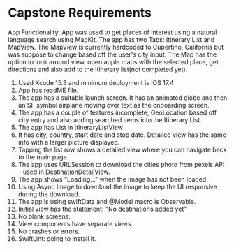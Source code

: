 #  Capstone Requirements

App Functionality: App was used to get places of interest using a natural language search using MapKit. The app has two Tabs: Itinerary List and MapView. The MapView is currently hardcoded to Cupertino, California but was suppose to change based off the user's city input. The Map has the option to look around view, open apple maps with the selected place, get directions and also add to the Itinerary list(not completed yet).

1. Used Xcode 15.3 and minimum deployment is iOS 17.4
2. App has readME file. 
3. The app has a suitable launch screen. It has an animated globe and then an SF symbol airplane moving over text as the onboarding screen.
4. The app has a couple of features incomplete, GeoLocation based off city entry and also adding searched items into the Itinerary List.
5. The app has List in ItineraryListView
6. It has city, country, start date and stop date. Detailed view has the same info with a larger picture displayed.
7. Tapping the list row shows a detailed view where you can navigate back to the main page.
8. The app uses URLSession to download the cities photo from pexels API - used in DestinationDetailView.
9. The app shows "Loading..." when the image has not been loaded. 
10. Using Async Image to download the image to keep the UI responsive during the download.
11. The app is using swiftData and @Model macro is Observable.
11. Initial view has the statement: "No destinations added yet"
12. No blank screens.
13. View components have separate views.
14. No crashes or errors.
15. SwiftLint: going to install it.

